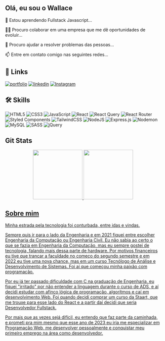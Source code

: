 
## Olá, eu sou o Wallace

🧠 Estou aprendendo Fullstack Javascript...

👯‍♀️ Procuro colaborar em uma empresa que me dê oportunidades de evoluir...

🤔 Procuro ajudar a resolver problemas das pessoas...

📫 Entre em contato comigo nas seguintes redes...

## 🔗 Links
[![portfolio](https://img.shields.io/badge/my_portfolio-000?style=for-the-badge&logo=ko-fi&logoColor=white)](https://wallace027dev.vercel.app/)
[![linkedin](https://img.shields.io/badge/linkedin-0A66C2?style=for-the-badge&logo=linkedin&logoColor=white)](https://www.linkedin.com/in/wallace-dev/)
[![Instagram](https://img.shields.io/badge/Instagram-%23E4405F.svg?style=for-the-badge&logo=Instagram&logoColor=white)](https://www.instagram.com/wallace027dev/)

## 🛠 Skills
![HTML5](https://img.shields.io/badge/html5-%23E34F26.svg?style=for-the-badge&logo=html5&logoColor=white)
![CSS3](https://img.shields.io/badge/css3-%231572B6.svg?style=for-the-badge&logo=css3&logoColor=white)
![JavaScript](https://img.shields.io/badge/javascript-%23323330.svg?style=for-the-badge&logo=javascript&logoColor=%23F7DF1E)
![React](https://img.shields.io/badge/react-%2320232a.svg?style=for-the-badge&logo=react&logoColor=%2361DAFB)
![React Query](https://img.shields.io/badge/-React%20Query-FF4154?style=for-the-badge&logo=react%20query&logoColor=white)
![React Router](https://img.shields.io/badge/React_Router-CA4245?style=for-the-badge&logo=react-router&logoColor=white)
![Styled Components](https://img.shields.io/badge/styled--components-DB7093?style=for-the-badge&logo=styled-components&logoColor=white)
![TailwindCSS](https://img.shields.io/badge/tailwindcss-%2338B2AC.svg?style=for-the-badge&logo=tailwind-css&logoColor=white)
![NodeJS](https://img.shields.io/badge/node.js-6DA55F?style=for-the-badge&logo=node.js&logoColor=white)
![Express.js](https://img.shields.io/badge/express.js-%23404d59.svg?style=for-the-badge&logo=express&logoColor=%2361DAFB)
![Nodemon](https://img.shields.io/badge/NODEMON-%23323330.svg?style=for-the-badge&logo=nodemon&logoColor=%BBDEAD)
![MySQL](https://img.shields.io/badge/mysql-%2300f.svg?style=for-the-badge&logo=mysql&logoColor=white)
![SASS](https://img.shields.io/badge/SASS-hotpink.svg?style=for-the-badge&logo=SASS&logoColor=white)
![jQuery](https://img.shields.io/badge/jquery-%230769AD.svg?style=for-the-badge&logo=jquery&logoColor=white)

## Git Stats
<div align="center">
  <a href="https://github.com/wallace027dev">
  <img height="160em" src="https://github-readme-stats.vercel.app/api?username=wallace027dev&show_icons=true&theme=tokyonight&include_all_commits=true&count_private=true"/>
  <img height="160em" src="https://github-readme-stats.vercel.app/api/top-langs/?username=wallace027dev&layout=compact&langs_count=7&theme=tokyonight"/>
</div>
  
## Sobre mim

Minha estrada pela tecnologia foi conturbada, entre idas e vindas.

Sempre quis ir para o lado da Engenharia e em 2021 fiquei entre escolher Engenharia da Computação ou Engenharia Civil. Eu não sabia ao certo o que se fazia em Engenharia da Computação, mas eu sempre gostei de tecnologia, falando mais dessa parte de hardware. Por motivos financeiros eu tive que trancar a faculdade no começo do segundo semestre e em 2022 eu tive uma nova chance, mas em um curso Tecnólogo de Análise e Desenvolvimento de Sistemas. Foi aí que começou minha paixão com programação.

Por eu já ter passado dificuldade com C na graduação de Engenharia, eu fiquei "irritado" por não entender a linguagem durante o curso de ADS, e aí decidi estudar com afinco lógica de programação, algorítmos e caí em desenvolvimento Web. Foi quando decidí comprar um curso da Staart, que me trouxe para esse lado do React e a partir daí decidi que seria Desenvolvedor Fullstack.

Por mais que as vezes sejá difícil, eu entendo que faz parte da caminhada, e prometi pra mim mesmo que esse ano de 2023 eu iria me especializar em Programação Web, me desenvolver pessoalmente e conquistar meu primeiro emprego na área como desenvolvedor.
